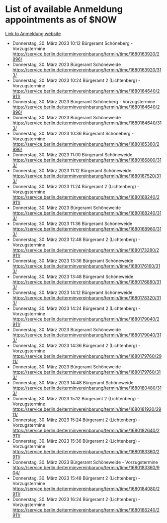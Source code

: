 # List of available Anmeldung appointments as of $NOW
[Link to Anmeldung website](https://service.berlin.de/terminvereinbarung/termin/tag.php?termin=1&anliegen[]=120686&dienstleisterlist=122210,122217,327316,122219,327312,122227,327314,122231,327346,122243,327348,122254,122252,329742,122260,329745,122262,329748,122271,327278,122273,327274,122277,327276,330436,122280,327294,122282,327290,122284,327292,122291,327270,122285,327266,122286,327264,122296,327268,150230,329760,122297,327286,122294,327284,122312,329763,122314,329775,122304,327330,122311,327334,122309,327332,317869,122281,327352,122279,329772,122283,122276,327324,122274,327326,122267,329766,122246,327318,122251,327320,122257,327322,122208,327298,122226,327300&herkunft=http%3A%2F%2Fservice.berlin.de%2Fdienstleistung%2F120686%2F)
- Donnerstag, 30. März 2023 10:12 Bürgeramt Schöneberg - Vorzugstermine https://service.berlin.de/terminvereinbarung/termin/time/1680163920/2896/
- Donnerstag, 30. März 2023  Bürgeramt Schöneweide https://service.berlin.de/terminvereinbarung/termin/time/1680163920/313/
- Donnerstag, 30. März 2023 10:24 Bürgeramt 2 (Lichtenberg) - Vorzugstermine https://service.berlin.de/terminvereinbarung/termin/time/1680164640/2911/
- Donnerstag, 30. März 2023  Bürgeramt Schöneberg - Vorzugstermine https://service.berlin.de/terminvereinbarung/termin/time/1680164640/2896/
- Donnerstag, 30. März 2023  Bürgeramt Schöneweide https://service.berlin.de/terminvereinbarung/termin/time/1680164640/313/
- Donnerstag, 30. März 2023 10:36 Bürgeramt Schöneberg - Vorzugstermine https://service.berlin.de/terminvereinbarung/termin/time/1680165360/2896/
- Donnerstag, 30. März 2023 11:00 Bürgeramt Schöneweide https://service.berlin.de/terminvereinbarung/termin/time/1680166800/313/
- Donnerstag, 30. März 2023 11:12 Bürgeramt Schöneweide https://service.berlin.de/terminvereinbarung/termin/time/1680167520/313/
- Donnerstag, 30. März 2023 11:24 Bürgeramt 2 (Lichtenberg) - Vorzugstermine https://service.berlin.de/terminvereinbarung/termin/time/1680168240/2911/
- Donnerstag, 30. März 2023  Bürgeramt Schöneweide https://service.berlin.de/terminvereinbarung/termin/time/1680168240/313/
- Donnerstag, 30. März 2023 11:36 Bürgeramt Schöneweide https://service.berlin.de/terminvereinbarung/termin/time/1680168960/313/
- Donnerstag, 30. März 2023 12:48 Bürgeramt 2 (Lichtenberg) - Vorzugstermine https://service.berlin.de/terminvereinbarung/termin/time/1680173280/2911/
- Donnerstag, 30. März 2023 13:36 Bürgeramt Schöneweide https://service.berlin.de/terminvereinbarung/termin/time/1680176160/313/
- Donnerstag, 30. März 2023 13:48 Bürgeramt Schöneweide https://service.berlin.de/terminvereinbarung/termin/time/1680176880/313/
- Donnerstag, 30. März 2023 14:12 Bürgeramt Schöneweide https://service.berlin.de/terminvereinbarung/termin/time/1680178320/313/
- Donnerstag, 30. März 2023 14:24 Bürgeramt 2 (Lichtenberg) - Vorzugstermine https://service.berlin.de/terminvereinbarung/termin/time/1680179040/2911/
- Donnerstag, 30. März 2023  Bürgeramt Schöneweide https://service.berlin.de/terminvereinbarung/termin/time/1680179040/313/
- Donnerstag, 30. März 2023 14:36 Bürgeramt 2 (Lichtenberg) - Vorzugstermine https://service.berlin.de/terminvereinbarung/termin/time/1680179760/2911/
- Donnerstag, 30. März 2023  Bürgeramt Schöneweide https://service.berlin.de/terminvereinbarung/termin/time/1680179760/313/
- Donnerstag, 30. März 2023 14:48 Bürgeramt Schöneweide https://service.berlin.de/terminvereinbarung/termin/time/1680180480/313/
- Donnerstag, 30. März 2023 15:12 Bürgeramt 2 (Lichtenberg) - Vorzugstermine https://service.berlin.de/terminvereinbarung/termin/time/1680181920/2911/
- Donnerstag, 30. März 2023 15:24 Bürgeramt 2 (Lichtenberg) - Vorzugstermine https://service.berlin.de/terminvereinbarung/termin/time/1680182640/2911/
- Donnerstag, 30. März 2023 15:36 Bürgeramt 2 (Lichtenberg) - Vorzugstermine https://service.berlin.de/terminvereinbarung/termin/time/1680183360/2911/
- Donnerstag, 30. März 2023  Bürgeramt Schöneweide - Vorzugstermine https://service.berlin.de/terminvereinbarung/termin/time/1680183360/904/
- Donnerstag, 30. März 2023 15:48 Bürgeramt 2 (Lichtenberg) - Vorzugstermine https://service.berlin.de/terminvereinbarung/termin/time/1680184080/2911/
- Donnerstag, 30. März 2023 16:24 Bürgeramt 2 (Lichtenberg) - Vorzugstermine https://service.berlin.de/terminvereinbarung/termin/time/1680186240/2911/
